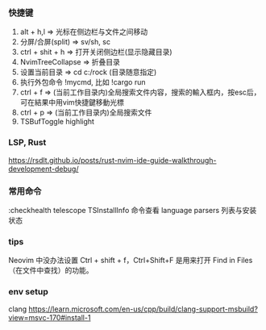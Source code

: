 ### 快捷键
1. alt + h,l => 光标在侧边栏与文件之间移动
2. 分屏/合屏(split) => sv/sh, sc
3. ctrl + shit + h => 打开关闭侧边栏(显示隐藏目录)
4. NvimTreeCollapse => 折叠目录
5. 设置当前目录 => cd c:/rock (目录随意指定)
6. 执行外包命令 !mycmd, 比如 !cargo run
7. ctrl + f => (当前工作目录内)全局搜索文件内容，搜索的輸入框内，按esc后，可在結果中用vim快捷鍵移動光標
8. ctrl + p => (当前工作目录内)全局搜索文件
9. TSBufToggle highlight

### LSP, Rust
https://rsdlt.github.io/posts/rust-nvim-ide-guide-walkthrough-development-debug/

### 常用命令
:checkhealth telescope
TSInstallInfo 命令查看 language parsers 列表与安装状态

### tips
Neovim 中没办法设置 Ctrl + shift + f，Ctrl+Shift+F 是用来打开 Find in Files（在文件中查找）的功能。


### env setup
clang
https://learn.microsoft.com/en-us/cpp/build/clang-support-msbuild?view=msvc-170#install-1